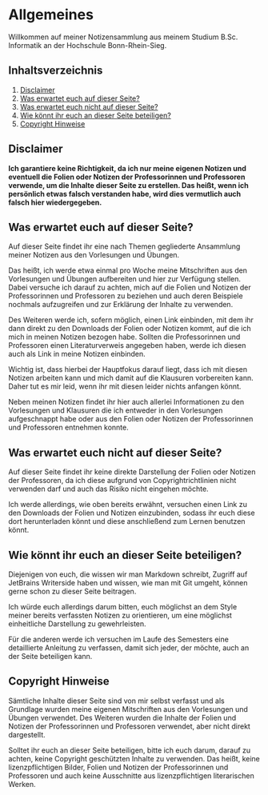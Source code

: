 # Allgemeines

Willkommen auf meiner Notizensammlung aus meinem Studium B.Sc. Informatik an der Hochschule Bonn-Rhein-Sieg.

## Inhaltsverzeichnis

1. [Disclaimer](#disclaimer)
2. [Was erwartet euch auf dieser Seite?](#was-erwartet-euch-auf-dieser-seite)
3. [Was erwartet euch nicht auf dieser Seite?](#was-erwartet-euch-nicht-auf-dieser-seite)
4. [Wie könnt ihr euch an dieser Seite beteiligen?](#wie-k-nnt-ihr-euch-an-dieser-seite-beteiligen)
5. [Copyright Hinweise](#copyright-hinweise)

## Disclaimer

**Ich garantiere keine Richtigkeit, da ich nur meine eigenen Notizen und eventuell die Folien oder Notizen der 
Professorinnen und Professoren verwende, um die Inhalte dieser Seite zu erstellen. Das heißt, wenn ich persönlich etwas
falsch verstanden habe, wird dies vermutlich auch falsch hier wiedergegeben.**


## Was erwartet euch auf dieser Seite?

Auf dieser Seite findet ihr eine nach Themen gegliederte Ansammlung meiner Notizen aus den Vorlesungen und Übungen.

Das heißt, ich werde etwa einmal pro Woche meine Mitschriften aus den Vorlesungen und Übungen aufbereiten und hier zur
Verfügung stellen. Dabei versuche ich darauf zu achten, mich auf die Folien und Notizen der Professorinnen und 
Professoren zu beziehen und auch deren Beispiele nochmals aufzugreifen und zur Erklärung der Inhalte zu verwenden.

Des Weiteren werde ich, sofern möglich, einen Link einbinden, mit dem ihr dann direkt zu den Downloads der Folien
oder Notizen kommt, auf die ich mich in meinen Notizen bezogen habe. Sollten die Professorinnen und Professoren einen
Literaturverweis angegeben haben, werde ich diesen auch als Link in meine Notizen einbinden.

Wichtig ist, dass hierbei der Hauptfokus darauf liegt, dass ich mit diesen Notizen arbeiten kann und mich
damit auf die Klausuren vorbereiten kann. Daher tut es mir leid, wenn ihr mit diesen leider nichts anfangen könnt.

Neben meinen Notizen findet ihr hier auch allerlei Informationen zu den Vorlesungen und Klausuren die ich entweder in
den Vorlesungen aufgeschnappt habe oder aus den Folien oder Notizen der Professorinnen und Professoren entnehmen konnte.


## Was erwartet euch nicht auf dieser Seite?

Auf dieser Seite findet ihr keine direkte Darstellung der Folien oder Notizen der Professoren, da ich diese aufgrund von 
Copyrightrichtlinien nicht verwenden darf und auch das Risiko nicht eingehen möchte.

Ich werde allerdings, wie oben bereits erwähnt, versuchen einen Link zu den Downloads der Folien und Notizen
einzubinden, sodass ihr euch diese dort herunterladen könnt und diese anschließend zum Lernen benutzen könnt.


## Wie könnt ihr euch an dieser Seite beteiligen?

Diejenigen von euch, die wissen wir man Markdown schreibt, Zugriff auf JetBrains Writerside haben und wissen, wie man
mit Git umgeht, können gerne schon zu dieser Seite beitragen.

Ich würde euch allerdings darum bitten, euch möglichst an dem Style meiner bereits verfassten Notizen zu orientieren,
um eine möglichst einheitliche Darstellung zu gewehrleisten.

Für die anderen werde ich versuchen im Laufe des Semesters eine detaillierte Anleitung zu verfassen, damit sich jeder,
der möchte, auch an der Seite beteiligen kann.


## Copyright Hinweise

Sämtliche Inhalte dieser Seite sind von mir selbst verfasst und als Grundlage wurden meine eigenen Mitschriften aus den
Vorlesungen und Übungen verwendet. Des Weiteren wurden die Inhalte der Folien und Notizen der Professorinnen und
Professoren verwendet, aber nicht direkt dargestellt.

Solltet ihr euch an dieser Seite beteiligen, bitte ich euch darum, darauf zu achten, keine Copyright geschützten Inhalte
zu verwenden. Das heißt, keine lizenzpflichtigen Bilder, Folien und Notizen der Professorinnen und Professoren und auch
keine Ausschnitte aus lizenzpflichtigen literarischen Werken.